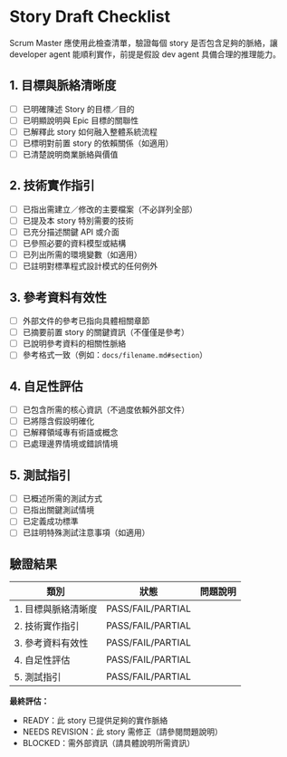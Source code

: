 # Story Draft Checklist

Scrum Master 應使用此檢查清單，驗證每個 story 是否包含足夠的脈絡，讓 developer agent 能順利實作，前提是假設 dev agent 具備合理的推理能力。

## 1. 目標與脈絡清晰度

- [ ] 已明確陳述 Story 的目標／目的
- [ ] 已明顯說明與 Epic 目標的關聯性
- [ ] 已解釋此 story 如何融入整體系統流程
- [ ] 已標明對前置 story 的依賴關係（如適用）
- [ ] 已清楚說明商業脈絡與價值

## 2. 技術實作指引

- [ ] 已指出需建立／修改的主要檔案（不必詳列全部）
- [ ] 已提及本 story 特別需要的技術
- [ ] 已充分描述關鍵 API 或介面
- [ ] 已參照必要的資料模型或結構
- [ ] 已列出所需的環境變數（如適用）
- [ ] 已註明對標準程式設計模式的任何例外

## 3. 參考資料有效性

- [ ] 外部文件的參考已指向具體相關章節
- [ ] 已摘要前置 story 的關鍵資訊（不僅僅是參考）
- [ ] 已說明參考資料的相關性脈絡
- [ ] 參考格式一致（例如：`docs/filename.md#section`）

## 4. 自足性評估

- [ ] 已包含所需的核心資訊（不過度依賴外部文件）
- [ ] 已將隱含假設明確化
- [ ] 已解釋領域專有術語或概念
- [ ] 已處理邊界情境或錯誤情境

## 5. 測試指引

- [ ] 已概述所需的測試方式
- [ ] 已指出關鍵測試情境
- [ ] 已定義成功標準
- [ ] 已註明特殊測試注意事項（如適用）

## 驗證結果

| 類別                | 狀態              | 問題說明 |
| ------------------- | ----------------- | -------- |
| 1. 目標與脈絡清晰度 | PASS/FAIL/PARTIAL |          |
| 2. 技術實作指引     | PASS/FAIL/PARTIAL |          |
| 3. 參考資料有效性   | PASS/FAIL/PARTIAL |          |
| 4. 自足性評估       | PASS/FAIL/PARTIAL |          |
| 5. 測試指引         | PASS/FAIL/PARTIAL |          |

**最終評估：**

- READY：此 story 已提供足夠的實作脈絡
- NEEDS REVISION：此 story 需修正（請參閱問題說明）
- BLOCKED：需外部資訊（請具體說明所需資訊）
